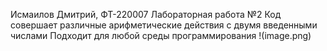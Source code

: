 Исмаилов Дмитрий, ФТ-220007
Лабораторная работа №2 
Код совершает различные арифметические действия с двумя введенными числами
Подходит для любой среды программирования
!(image.png)
